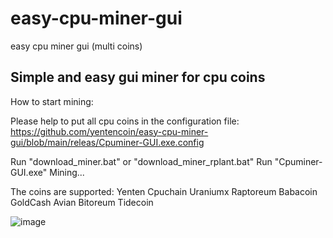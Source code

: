 # easy-cpu-miner-gui
easy cpu miner gui (multi coins)

## Simple and easy gui miner for cpu coins

How to start mining:

Please help to put all cpu coins in the configuration file:
https://github.com/yentencoin/easy-cpu-miner-gui/blob/main/releas/Cpuminer-GUI.exe.config

Run "download_miner.bat" or "download_miner_rplant.bat"
Run "Cpuminer-GUI.exe"
Mining...

The coins are supported:
Yenten
Cpuchain 
Uraniumx 
Raptoreum 
Babacoin 
GoldCash 
Avian 
Bitoreum 
Tidecoin 

![image](https://github.com/user-attachments/assets/d3ea9f9b-9e3a-4472-b505-bbe8d01e3bf4)
